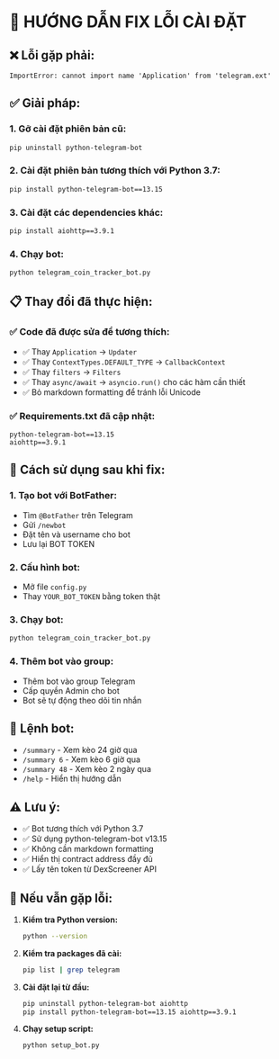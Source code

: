 # 🔧 HƯỚNG DẪN FIX LỖI CÀI ĐẶT

## ❌ Lỗi gặp phải:
```
ImportError: cannot import name 'Application' from 'telegram.ext'
```

## ✅ Giải pháp:

### 1. Gỡ cài đặt phiên bản cũ:
```bash
pip uninstall python-telegram-bot
```

### 2. Cài đặt phiên bản tương thích với Python 3.7:
```bash
pip install python-telegram-bot==13.15
```

### 3. Cài đặt các dependencies khác:
```bash
pip install aiohttp==3.9.1
```

### 4. Chạy bot:
```bash
python telegram_coin_tracker_bot.py
```

## 📋 Thay đổi đã thực hiện:

### ✅ **Code đã được sửa để tương thích:**
- ✅ Thay `Application` → `Updater`
- ✅ Thay `ContextTypes.DEFAULT_TYPE` → `CallbackContext`
- ✅ Thay `filters` → `Filters`
- ✅ Thay `async/await` → `asyncio.run()` cho các hàm cần thiết
- ✅ Bỏ markdown formatting để tránh lỗi Unicode

### ✅ **Requirements.txt đã cập nhật:**
```
python-telegram-bot==13.15
aiohttp==3.9.1
```

## 🚀 Cách sử dụng sau khi fix:

### 1. Tạo bot với BotFather:
- Tìm `@BotFather` trên Telegram
- Gửi `/newbot`
- Đặt tên và username cho bot
- Lưu lại BOT TOKEN

### 2. Cấu hình bot:
- Mở file `config.py`
- Thay `YOUR_BOT_TOKEN` bằng token thật

### 3. Chạy bot:
```bash
python telegram_coin_tracker_bot.py
```

### 4. Thêm bot vào group:
- Thêm bot vào group Telegram
- Cấp quyền Admin cho bot
- Bot sẽ tự động theo dõi tin nhắn

## 📱 Lệnh bot:

- `/summary` - Xem kèo 24 giờ qua
- `/summary 6` - Xem kèo 6 giờ qua
- `/summary 48` - Xem kèo 2 ngày qua
- `/help` - Hiển thị hướng dẫn

## ⚠️ Lưu ý:

- ✅ Bot tương thích với Python 3.7
- ✅ Sử dụng python-telegram-bot v13.15
- ✅ Không cần markdown formatting
- ✅ Hiển thị contract address đầy đủ
- ✅ Lấy tên token từ DexScreener API

## 🐛 Nếu vẫn gặp lỗi:

1. **Kiểm tra Python version:**
   ```bash
   python --version
   ```

2. **Kiểm tra packages đã cài:**
   ```bash
   pip list | grep telegram
   ```

3. **Cài đặt lại từ đầu:**
   ```bash
   pip uninstall python-telegram-bot aiohttp
   pip install python-telegram-bot==13.15 aiohttp==3.9.1
   ```

4. **Chạy setup script:**
   ```bash
   python setup_bot.py
   ```
